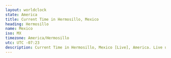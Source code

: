 ```yaml
---
layout: worldclock
state: America
title: Current Time in Hermosillo, Mexico
heading: Hermosillo
name: Mexico
iso: MX
timezone: America/Hermosillo
utc: UTC -07:23
description: Current Time in Hermosillo, Mexico [Live], America. Live update now time in Hermosillo, timezone America/Hermosillo, UTC -07:23, Country ISO code & Current Local Time.
---
```


